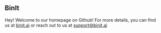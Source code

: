 ## BinIt

Hey! Welcome to our homepage on Github! For more details, you can find us at <a href="https://binit.ai/">binit.ai</a> or reach out to us at <a href="mailto:support@binit.ai">support@binit.ai</a>
